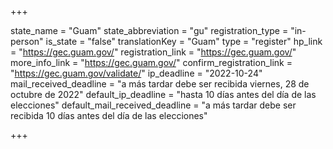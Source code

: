+++

state_name = "Guam"
state_abbreviation = "gu"
registration_type = "in-person"
is_state = "false"
translationKey = "Guam"
type = "register"
hp_link = "https://gec.guam.gov/"
registration_link = "https://gec.guam.gov/"
more_info_link = "https://gec.guam.gov/"
confirm_registration_link = "https://gec.guam.gov/validate/"
ip_deadline = "2022-10-24"
mail_received_deadline = "a más tardar debe ser recibida viernes, 28 de octubre de 2022"
default_ip_deadline = "hasta 10 días antes del día de las elecciones"
default_mail_received_deadline = "a más tardar debe ser recibida 10 días antes del día de las elecciones"

+++